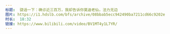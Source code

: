 ```yaml
---
标题:  骁话一下：确诊近三百万，我却告诉你莫迪老仙，法力无边
图片: https://i1.hdslb.com/bfs/archive/08bbab5ecc942490ba7211cd66c9202ee8c1590a.jpg@320w_200h_1c_!web-space-upload-video.webp
时长:  18:32
链接: https://www.bilibili.com/video/BV1MT4y1L7YR/
---
```

